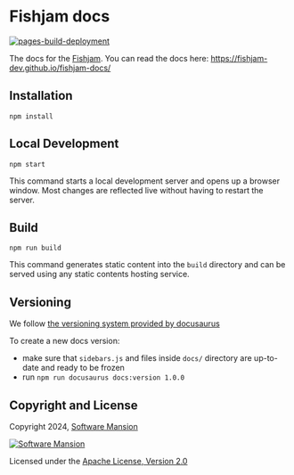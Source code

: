 # Fishjam docs

[![pages-build-deployment](https://github.com/fishjam-dev/fishjam-docs/actions/workflows/build_pages.yml/badge.svg)](https://github.com/fishjam-dev/fishjam-docs/actions/workflows/pages/pages-build-deployment)

The docs for the [Fishjam](https://github.com/fishjam-dev/fishjam).
You can read the docs here: https://fishjam-dev.github.io/fishjam-docs/

## Installation

```
npm install
```

## Local Development

```
npm start
```

This command starts a local development server and opens up a browser window. Most changes are reflected live without having to restart the server.

## Build

```
npm run build
```

This command generates static content into the `build` directory and can be served using any static contents hosting service.

## Versioning

We follow [the versioning system provided by docusaurus](https://docusaurus.io/docs/versioning)

To create a new docs version:
* make sure that `sidebars.js` and files inside `docs/` directory are up-to-date and ready to be frozen
* run `npm run docusaurus docs:version 1.0.0`

## Copyright and License

Copyright 2024, [Software Mansion](https://swmansion.com/?utm_source=git&utm_medium=readme&utm_campaign=fishjam)

[![Software Mansion](https://logo.swmansion.com/logo?color=white&variant=desktop&width=200&tag=membrane-github)](https://swmansion.com/?utm_source=git&utm_medium=readme&utm_campaign=fishjam)

Licensed under the [Apache License, Version 2.0](LICENSE)
